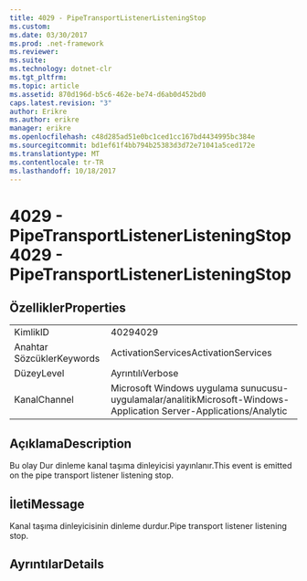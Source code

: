 ```yaml
---
title: 4029 - PipeTransportListenerListeningStop
ms.custom: 
ms.date: 03/30/2017
ms.prod: .net-framework
ms.reviewer: 
ms.suite: 
ms.technology: dotnet-clr
ms.tgt_pltfrm: 
ms.topic: article
ms.assetid: 870d196d-b5c6-462e-be74-d6ab0d452bd0
caps.latest.revision: "3"
author: Erikre
ms.author: erikre
manager: erikre
ms.openlocfilehash: c48d285ad51e0bc1ced1cc167bd4434995bc384e
ms.sourcegitcommit: bd1ef61f4bb794b25383d3d72e71041a5ced172e
ms.translationtype: MT
ms.contentlocale: tr-TR
ms.lasthandoff: 10/18/2017
---
```

# <a name="4029---pipetransportlistenerlisteningstop"></a><span data-ttu-id="98b86-102">4029 - PipeTransportListenerListeningStop</span><span class="sxs-lookup"><span data-stu-id="98b86-102">4029 - PipeTransportListenerListeningStop</span></span>
## <a name="properties"></a><span data-ttu-id="98b86-103">Özellikler</span><span class="sxs-lookup"><span data-stu-id="98b86-103">Properties</span></span>  
  
|||  
|-|-|  
|<span data-ttu-id="98b86-104">Kimlik</span><span class="sxs-lookup"><span data-stu-id="98b86-104">ID</span></span>|<span data-ttu-id="98b86-105">4029</span><span class="sxs-lookup"><span data-stu-id="98b86-105">4029</span></span>|  
|<span data-ttu-id="98b86-106">Anahtar Sözcükler</span><span class="sxs-lookup"><span data-stu-id="98b86-106">Keywords</span></span>|<span data-ttu-id="98b86-107">ActivationServices</span><span class="sxs-lookup"><span data-stu-id="98b86-107">ActivationServices</span></span>|  
|<span data-ttu-id="98b86-108">Düzey</span><span class="sxs-lookup"><span data-stu-id="98b86-108">Level</span></span>|<span data-ttu-id="98b86-109">Ayrıntılı</span><span class="sxs-lookup"><span data-stu-id="98b86-109">Verbose</span></span>|  
|<span data-ttu-id="98b86-110">Kanal</span><span class="sxs-lookup"><span data-stu-id="98b86-110">Channel</span></span>|<span data-ttu-id="98b86-111">Microsoft Windows uygulama sunucusu-uygulamalar/analitik</span><span class="sxs-lookup"><span data-stu-id="98b86-111">Microsoft-Windows-Application Server-Applications/Analytic</span></span>|  
  
## <a name="description"></a><span data-ttu-id="98b86-112">Açıklama</span><span class="sxs-lookup"><span data-stu-id="98b86-112">Description</span></span>  
 <span data-ttu-id="98b86-113">Bu olay Dur dinleme kanal taşıma dinleyicisi yayınlanır.</span><span class="sxs-lookup"><span data-stu-id="98b86-113">This event is emitted on the pipe transport listener listening stop.</span></span>  
  
## <a name="message"></a><span data-ttu-id="98b86-114">İleti</span><span class="sxs-lookup"><span data-stu-id="98b86-114">Message</span></span>  
 <span data-ttu-id="98b86-115">Kanal taşıma dinleyicisinin dinleme durdur.</span><span class="sxs-lookup"><span data-stu-id="98b86-115">Pipe transport listener listening stop.</span></span>  
  
## <a name="details"></a><span data-ttu-id="98b86-116">Ayrıntılar</span><span class="sxs-lookup"><span data-stu-id="98b86-116">Details</span></span>
